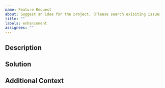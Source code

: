 ```yaml
---
name: Feature Request
about: Suggest an idea for the project. (Please search exisiting issues before submitting. Also see CONTRIBUTING.md.)
title: ""
labels: enhancement
assignees: ""
---
```



## Description

<!--
    Describe the functionality you would like to see added the project.
    Please be as clear and concise as possible.
-->

## Solution

<!--
    Describe what a possible solution would look and/or act like.
-->

## Additional Context

<!--
    Append any additional context regarding the request here.
    Screenshots are always welcome!
-->
